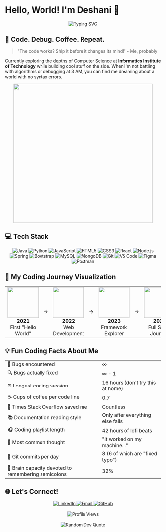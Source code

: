# Hello, World! I'm Deshani 👋

<div align="center">
  <img src="https://readme-typing-svg.herokuapp.com?font=Fira+Code&size=32&duration=2800&pause=2000&color=A020F0&center=true&vCenter=true&width=600&lines=Computer+Science+Student;Full+Stack+Developer;Code+%2B+Coffee+%3D+%3C3;Always+Learning+New+Things" alt="Typing SVG" />
</div>

## 🧠 Code. Debug. Coffee. Repeat.

> "The code works? Ship it before it changes its mind!" - Me, probably

Currently exploring the depths of Computer Science at **Informatics Institute of Technology** while building cool stuff on the side. When I'm not battling with algorithms or debugging at 3 AM, you can find me dreaming about a world with no syntax errors.

<div align="center">
  <img src="https://media.giphy.com/media/RbDKaczqWovIugyJmW/giphy.gif" width="450" />
</div>

## 💻 Tech Stack

<div align="center">
  <img src="https://img.shields.io/badge/Java-ED8B00?style=for-the-badge&logo=openjdk&logoColor=white" alt="Java"/>
  <img src="https://img.shields.io/badge/Python-3776AB?style=for-the-badge&logo=python&logoColor=white" alt="Python"/>
  <img src="https://img.shields.io/badge/JavaScript-F7DF1E?style=for-the-badge&logo=javascript&logoColor=black" alt="JavaScript"/>
  <img src="https://img.shields.io/badge/HTML5-E34F26?style=for-the-badge&logo=html5&logoColor=white" alt="HTML5"/>
  <img src="https://img.shields.io/badge/CSS3-1572B6?style=for-the-badge&logo=css3&logoColor=white" alt="CSS3"/>
  <img src="https://img.shields.io/badge/React-20232A?style=for-the-badge&logo=react&logoColor=61DAFB" alt="React"/>
  <img src="https://img.shields.io/badge/Node.js-43853D?style=for-the-badge&logo=node.js&logoColor=white" alt="Node.js"/>
  <img src="https://img.shields.io/badge/Spring-6DB33F?style=for-the-badge&logo=spring&logoColor=white" alt="Spring"/>
  <img src="https://img.shields.io/badge/Bootstrap-7952B3?style=for-the-badge&logo=bootstrap&logoColor=white" alt="Bootstrap"/>
  <img src="https://img.shields.io/badge/MySQL-4479A1?style=for-the-badge&logo=mysql&logoColor=white" alt="MySQL"/>
  <img src="https://img.shields.io/badge/MongoDB-4EA94B?style=for-the-badge&logo=mongodb&logoColor=white" alt="MongoDB"/>
  <img src="https://img.shields.io/badge/Git-F05032?style=for-the-badge&logo=git&logoColor=white" alt="Git"/>
  <img src="https://img.shields.io/badge/VS_Code-007ACC?style=for-the-badge&logo=visual-studio-code&logoColor=white" alt="VS Code"/>
  <img src="https://img.shields.io/badge/Figma-F24E1E?style=for-the-badge&logo=figma&logoColor=white" alt="Figma"/>
  <img src="https://img.shields.io/badge/Postman-FF6C37?style=for-the-badge&logo=postman&logoColor=white" alt="Postman"/>
</div>

## 🚀 My Coding Journey Visualization

<div align="center">
  <table border="0">
    <tr>
      <td align="center">
        <img src="https://media.giphy.com/media/l0HlHFRbmaZtBRhXG/giphy.gif" width="100" />
        <br/>
        <strong>2021</strong>
        <br/>
        First "Hello World"
      </td>
      <td align="center">→</td>
      <td align="center">
        <img src="https://media.giphy.com/media/hUL5gdlvDgtRbOElZR/giphy.gif" width="100" />
        <br/>
        <strong>2022</strong>
        <br/>
        Web Development
      </td>
      <td align="center">→</td>
      <td align="center">
        <img src="https://media.giphy.com/media/LmNwrBhejkK9EFP504/giphy.gif" width="100" />
        <br/>
        <strong>2023</strong>
        <br/>
        Framework Explorer
      </td>
      <td align="center">→</td>
      <td align="center">
        <img src="https://media.giphy.com/media/KzJkzjggfGN5Py6nkT/giphy.gif" width="100" />
        <br/>
        <strong>2024</strong>
        <br/>
        Full Stack Journey
      </td>
      <td align="center">→</td>
      <td align="center">
        <img src="https://media.giphy.com/media/jnUIILAzQEJXKNmaB0/giphy.gif" width="100" />
        <br/>
        <strong>2025</strong>
        <br/>
        Innovation Builder
      </td>
    </tr>
  </table>
</div>

## 💡 Fun Coding Facts About Me

<div align="center">
  <table>
    <tr>
      <td>🐛 Bugs encountered</td>
      <td>∞</td>
    </tr>
    <tr>
      <td>🔍 Bugs actually fixed</td>
      <td>∞ - 1</td>
    </tr>
    <tr>
      <td>⏰ Longest coding session</td>
      <td>16 hours (don't try this at home)</td>
    </tr>
    <tr>
      <td>☕ Cups of coffee per code line</td>
      <td>0.7</td>
    </tr>
    <tr>
      <td>🌟 Times Stack Overflow saved me</td>
      <td>Countless</td>
    </tr>
    <tr>
      <td>📚 Documentation reading style</td>
      <td>Only after everything else fails</td>
    </tr>
    <tr>
      <td>🎧 Coding playlist length</td>
      <td>42 hours of lofi beats</td>
    </tr>
    <tr>
      <td>💭 Most common thought</td>
      <td>"It worked on my machine..."</td>
    </tr>
    <tr>
      <td>🔄 Git commits per day</td>
      <td>8 (6 of which are "fixed typo")</td>
    </tr>
    <tr>
      <td>🧠 Brain capacity devoted to remembering semicolons</td>
      <td>32%</td>
    </tr>
  </table>
</div>

## 🌐 Let's Connect!

<div align="center">
  <a href="https://www.linkedin.com/in/deshani-dureksha">
    <img src="https://img.shields.io/badge/LinkedIn-0077B5?style=for-the-badge&logo=linkedin&logoColor=white" alt="LinkedIn"/>
  </a>
  <a href="mailto:deshanidureksha123@gmail.com">
    <img src="https://img.shields.io/badge/Email-D14836?style=for-the-badge&logo=gmail&logoColor=white" alt="Email"/>
  </a>
  <a href="https://github.com/DeshaniDureksha">
    <img src="https://img.shields.io/badge/GitHub-100000?style=for-the-badge&logo=github&logoColor=white" alt="GitHub"/>
  </a>
</div>

<div align="center">
  <br>
  <img src="https://komarev.com/ghpvc/?username=DeshaniDureksha&style=for-the-badge&color=blueviolet" alt="Profile Views"/>
  <br>
  <br>
  <img src="https://quotes-github-readme.vercel.app/api?type=horizontal&theme=tokyonight" alt="Random Dev Quote"/>
</div>

<!-- Easter egg: If you're reading the source of this README, you've found the secret message! You're the kind of detail-oriented person I'd love to collaborate with. Send me an email with the subject "Found the Easter egg" and let's connect! -->